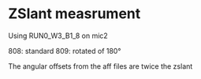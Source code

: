 # ZSlant measrument

Using RUN0_W3_B1_8 on mic2

808: standard
809: rotated of 180°

The angular offsets from the aff files are twice the zslant